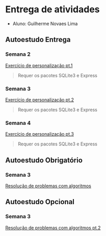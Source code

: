 # Entrega de atividades

- Aluno: Guilherme Novaes Lima

## Autoestudo Entrega
### Semana 2

  [Exercício de personalização pt.1](https://github.com/guilh-n-l/Tutorial_M2-Guilherme/tree/main/SEMANA_02/03_AUT_EST_ENTREGA)
  > Requer os pacotes SQLite3 e Express

### Semana 3

  [Exercício de personalização pt.2](https://github.com/guilh-n-l/Tutorial_M2-Guilherme/tree/main/SEMANA_03/03_AUT_EST_ENTREGA/Entrega)
  > Requer os pacotes SQLite3 e Express
  
### Semana 4

  [Exercício de personalização pt.3](https://github.com/guilh-n-l/Tutorial_M2-Guilherme/tree/main/SEMANA_04/03_AUT_EST_ENTREGA/Entrega)
  > Requer os pacotes SQLite3 e Express

## Autoestudo Obrigatório
### Semana 3

  [Resolução de problemas com algoritmos](https://htmlpreview.github.io/?https://github.com/guilh-n-l/Tutorial_M2-Guilherme/blob/main/SEMANA_03/04_AUT_EST_EX_OBRIGATORIOS/Entrega/public/index.html)

## Autoestudo Opcional
### Semana 3

  [Resolução de problemas com algoritmos pt.2]()
